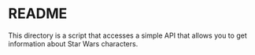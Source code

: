 # README

This directory is a script that accesses a simple API that allows you to get information about Star Wars characters.